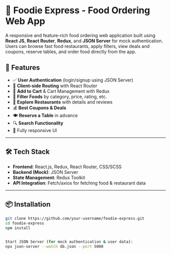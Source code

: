 # 🍔 Foodie Express - Food Ordering Web App

A responsive and feature-rich food ordering web application built using **React JS**, **React Router**, **Redux**, and **JSON Server** for mock authentication. Users can browse fast food restaurants, apply filters, view deals and coupons, reserve tables, and order food directly from the app.

## 🚀 Features

- ✅ **User Authentication** (login/signup using JSON Server)
- 🧭 **Client-side Routing** with React Router
- 🛒 **Add to Cart** & Cart Management with Redux
- 🍕 **Filter Foods** by category, price, rating, etc.
- 📍 **Explore Restaurants** with details and reviews
- 💰 **Best Coupons & Deals**
- 🍽️ **Reserve a Table** in advance
- 🔍 **Search Functionality**
- 📱 Fully responsive UI

---

## 🛠️ Tech Stack

- **Frontend**: React.js, Redux, React Router, CSS/SCSS
- **Backend (Mock)**: JSON Server
- **State Management**: Redux Toolkit
- **API Integration**: Fetch/axios for fetching food & restaurant data

---

## 📦 Installation

```bash
git clone https://github.com/your-username/foodie-express.git
cd foodie-express
npm install


Start JSON Server (for mock authentication & user data):
npx json-server --watch db.json --port 5000